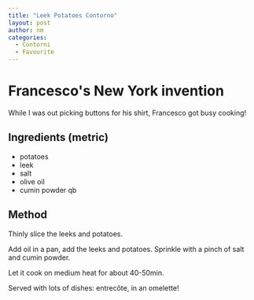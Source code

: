 ```yaml
---
title: "Leek Potatoes Contorno"
layout: post
author: nm
categories:
  - Contorni
  - Favourite 
---
```

# Francesco's New York invention

While I was out picking buttons for his shirt, Francesco got busy cooking!

## Ingredients (metric)

- potatoes 
- leek 
- salt 
- olive oil
- cumin powder qb

## Method

Thinly slice the leeks and potatoes. 

Add oil in a pan, add the leeks and potatoes. Sprinkle with a pinch of salt and cumin powder. 

Let it cook on medium heat for about 40-50min. 

Served with lots of dishes: entrecôte, in an omelette!
